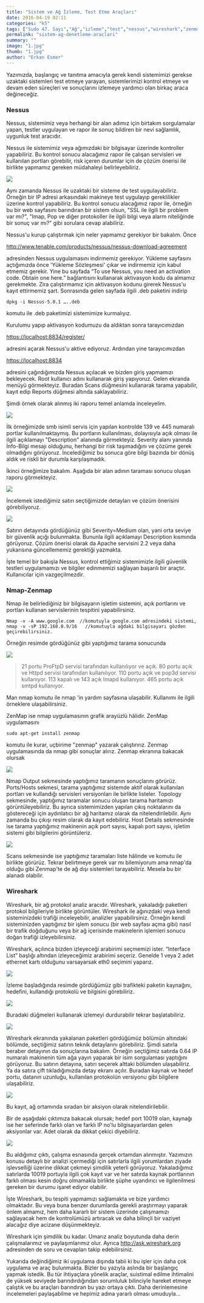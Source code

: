 ```yaml
---
title: "Sistem ve Ağ İzleme, Test Etme Araçları"
date: 2016-04-19 02:11
categories: "k5"
tags: ["Sudo 47. Sayı","Ağ","izleme","test","nessus","wireshark","zenmap","nmap"]
permalink: "sistem-ag-denetleme-araclari"
summary: ""
image: "1.jpg"
thumb: "1.jpg"
author: "Erkan Esmer"
---
```





Yazımızda, başlangıç ve tanıtma amacıyla gerek kendi sistemimizi gerekse uzaktaki sistemleri test etmeye yarayan, sistemlerimizi kontrol etmeye ve devam eden süreçleri ve sonuçlarını izlemeye yardımcı olan birkaç araca değineceğiz.

### Nessus

Nessus, sistemimiz veya herhangi bir alan adımız için birtakım sorgulamalar yapan, testler uygulayan ve rapor ile sonuç bildiren bir nevi sağlamlık, uygunluk test aracıdır.

Nessus ile sistemimiz veya ağımızdaki bir bilgisayar üzerinde kontroller yapabiliriz. Bu kontrol sonucu alacağımız rapor ile çalışan servisleri ve kullanılan portları görebilir, risk içeren durumlar için de çözüm önerisi ile birlikte yapmamız gereken müdahaleyi belirleyebiliriz.

![](images/post/sistem-ag-denetleme-araclari/Nessus-1.jpg)

Aynı zamanda Nessus ile uzaktaki bir sisteme de test uygulayabiliriz. Örneğin bir IP adresi arkasındaki makineye test uygulayıp gereklilikler üzerine kontrol yapabiliriz. Bu kontrol sonucu alacağımız rapor ile, örneğin bu bir web sayfasını barındıran bir sistem olsun, "SSL ile ilgili bir problem var mı?", "Imap, Pop ve diğer protokoller ile ilgili bilgi veya alarm niteliğinde bir sonuç var mı?" gibi sorulara cevap alabiliriz.

Nessus'u kurup çalıştırmak için neler yapmamız gerekiyor bir bakalım. Önce

<http://www.tenable.com/products/nessus/nessus-download-agreement>

adresinden Nessus uygulamasını indirmemiz gerekiyor. Yükleme sayfasını açtığımızda önce 'Yükleme Sözleşmesi' çıkar ve indirmemiz için kabul etmemiz gerekir. Yine bu sayfada “To use Nessus, you need an activation code. Obtain one here.” bağlantısını kullanarak aktivasyon kodu da almamız gerekmekte. Zira çalıştırmamız için aktivasyon kodunu girerek Nessus'u kayıt ettirmemiz şart. Sonrasında gelen sayfada ilgili .deb paketini indirip

```
dpkg -i Nessus-5.0.1 …..deb
```

komutu ile .deb paketimizi sistemimize kurmalıyız.

Kurulumu yapıp aktivasyon kodumuzu da aldıktan sonra tarayıcımızdan


<https://localhost:8834/register/>

adresini açarak Nessus'u aktive ediyoruz. Ardından yine tarayıcımızdan

<https://localhost:8834>

adresini çağırdığımızda Nessus açılacak ve bizden giriş yapmamızı bekleyecek. Root kullanıcı adını kullanarak giriş yapıyoruz. Gelen ekranda menüyü görmekteyiz. Buradan Scans düğmesini kullanarak tarama yapabilir, kayıt edip Reports düğmesi altında saklayabiliriz.

Şimdi örnek olarak alınmış iki raporu temel anlamda inceleyelim.

![](images/post/sistem-ag-denetleme-araclari/nessus-2.jpg)

İlk örneğimizde smb isimli servis için yapılan kontrolde 139 ve 445 numaralı portlar kullanılmaktaymış. Bu portların kullanılması, dolayısıyla açık olması ile ilgili açıklamayı "Description" alanında görmekteyiz. Severity alanı yanında İnfo-Bilgi mesajı olduğunu, herhangi bir risk taşımadığını ve çözüme gerek olmadığını görüyoruz. İncelediğimiz bu sonuca göre bilgi bazında bir dönüş aldık ve riskli bir durumla karşılaşmadık.

İkinci örneğimize bakalım. Aşağıda bir alan adının taraması sonucu oluşan raporu görmekteyiz.

![](images/post/sistem-ag-denetleme-araclari/nessus-3.jpg)

İncelemek istediğimiz satırı seçtiğimizde detayları ve çözüm önerisini görebiliyoruz.

![](images/post/sistem-ag-denetleme-araclari/nessus-4.jpg)

Satırın detayında gördüğünüz gibi Severity=Medium olan, yani orta seviye bir güvenlik açığı bulunmakta. Bununla ilgili açıklamayı Description kısmında görüyoruz. Çözüm önerisi olarak da Apache servisini 2.2 veya daha yukarısına güncellememiz gerektiği yazmakta.

İşte temel bir bakışla Nessus, kontrol ettiğimiz sistemimizle ilgili güvenlik testleri uygulamamızı ve bilgiler edinmemizi sağlayan başarılı bir araçtır. Kullanıcılar için vazgeçilmezdir.

### Nmap-Zenmap

Nmap ile belirlediğiniz bir bilgisayarın işletim sistemini, açık portlarını ve portları kullanan servislerinin tespitini yapabilirsiniz.

```
Nmap -v -A www.google.com  //komutuyla google.com adresindeki sistemi,
nmap -v -sP 192.168.0.9/16   //komutuyla ağdaki bilgisayarı gözden geçirebilirsiniz.
```

Örneğin resimde gördüğünüz gibi yaptığımız tarama sonucunda

![](images/post/sistem-ag-denetleme-araclari/nmap-1.jpg)

>21 portu ProFtpD servisi tarafından kullanılıyor ve açık.
80 portu açık ve Httpd servisi tarafından kullanılıyor.
110 portu açık ve pop3d servisi kullanıyor.
113 kapalı ve 143 açık Imapd kullanıyor.
465 portu açık smtpd kullanıyor.

Man nmap komutu ile nmap 'in yardım sayfasına ulaşabilir. Kullanımı ile ilgili örneklere ulaşabilirsiniz.

ZenMap ise nmap uygulamasının grafik arayüzlü hâlidir. ZenMap uygulamasını

```
sudo apt-get install zenmap
```

komutu ile kurar, uçbirime "zenmap" yazarak çalıştırırız. Zenmap uygulamasında da nmap gibi sonuçlar alırız. Zenmap ekranına bakacak olursak

![](images/post/sistem-ag-denetleme-araclari/zenmap-1.jpg)

Nmap Output sekmesinde yaptığımız taramanın sonuçlarını görürüz.
Ports/Hosts sekmesi, tarama yaptığımız sistemde aktif olarak kullanılan portları ve kullandığı servisleri versiyonları ile birlikte listeler.
Topology sekmesinde, yaptığımız taramalar sonucu oluşan tarama haritamızı görüntüleyebiliriz. Bu ayrıca sistemimizden yapılan çıkış noktalarını da göstereceği için aydınlatıcı bir ağ haritamız olarak da nitelendirilebilir. Aynı zamanda bu çıkışı resim olarak da kayıt edebiliriz.
Host Details sekmesinde ise tarama yaptığımız makinenin açık port sayısı, kapalı port sayısı, işletim sistemi gibi bilgilerini görüntüleriz.

![](images/post/sistem-ag-denetleme-araclari/zenmap-2.jpg)

Scans sekmesinde ise yaptığımız taramaları liste hâlinde ve komutu ile birlikte görürüz. Tekrar belirtmeye gerek var mı bilemiyorum ama nmap'da olduğu gibi Zenmap'te de ağ dışı sistemleri tarayabiliriz. Mesela bu bir alanadı olabilir.

### Wireshark

Wireshark, bir ağ protokol analiz aracıdır. Wireshark, yakaladığı paketleri protokol bilgileriyle birlikte görüntüler. Wireshark ile ağınızdaki veya kendi sisteminizdeki trafiği inceleyebilir, analizler yapabilirsiniz. Örneğin kendi sisteminizden yaptığınız bir işlem sonucu (bir web sayfası açma gibi) nasıl bir trafik doğduğunu veya bir ağ içerisinde makinelerin işlemleri sonucu doğan trafiği izleyebilirsiniz.

Wireshark, açılınca bizden izleyeceği arabirimi seçmemizi ister. “Interface List” başlığı altından izleyeceğimiz arabirimi seçeriz. Genelde 1 veya 2 adet ethernet kartı olduğunu varsayarsak eth0 seçimini yaparız.

![](images/post/sistem-ag-denetleme-araclari/wireshark-1.jpg)

İzleme başladığında resimde gördüğümüz gibi trafikteki paketin kaynağını, hedefini, kullandığı protokolü ve bilgisini görebiliriz.

![](images/post/sistem-ag-denetleme-araclari/wireshark-2.jpg)

Buradaki düğmeleri kullanarak izlemeyi durdurabilir tekrar başlatabiliriz.

![](images/post/sistem-ag-denetleme-araclari/wireshark-3.jpg)

Wireshark ekranında yakalanan paketleri gördüğümüz bölümün altındaki bölümde, seçtiğimiz satırın teknik detaylarını görebiliriz. Şimdi satırla beraber detayının da sonuçlarına bakalım. Örneğin seçtiğimiz satırda 0.64 IP numaralı makinenin tüm ağa yayın yaparak bir isim sorgulaması yaptığını görüyoruz. Bu satırın detayına, satırı seçerek alttaki bölümden ulaşabiliriz. Ya da satıra çift tıkladığımızda detay ekranı açılır. Buradan kaynak ve hedef portu, datanın uzunluğu, kullanılan protokolün versiyonu gibi bilgilere ulaşabiliriz.

![](images/post/sistem-ag-denetleme-araclari/wireshark-4.jpg)

Bu kayıt, ağ ortamında sıradan bir aksiyon olarak nitelendirilebilir.

Bir de aşağıdaki çıktımıza bakacak olursak; hedef port 10019 olan, kaynağı ise her seferinde farklı olan ve farklı IP no'lu bilgisayarlardan gelen aksiyonlar var. Adet olarak da dikkat çekici diyebiliriz.

![](images/post/sistem-ag-denetleme-araclari/wireshark-5.jpg)

Bu aldığımız çıktı, çalışma esnasında gerçek ortamdan alınmıştır. Yazımızın konusu detaylı bir analizi içermediği için satırlarla ilgili yorumlardan ziyade işlevselliği üzerine dikkat çekmeyi şimdilik yeterli görüyoruz. Yakaladığımız satırlarda 10019 portuyla ilgili çok kayıt var ve her satırda kaynak portlarının farklı olması kesin doğru olmamakla birlikte şüphe uyandırıcı ve ilgilenilmesi gereken bir durumu işaret ediyor olabilir.

İşte Wireshark, bu tespiti yapmamızı sağlamakta ve bize yardımcı olmaktadır. Bu veya buna benzer durumlarda gerekli araştırmayı yaparak önlem almamız, hem daha kararlı bir sistem üzerinde çalışmamızı sağlayacak hem de kontrolümüzü artıracak ve daha bilinçli bir vaziyet alacağız diye acizane düşünmekteyiz.

Wireshark için şimdilik bu kadar. Umarız analiz boyutunda daha derin çalışmalarımız ve paylaşımlarımız olur. Ayrıca <http://ask.wireshark.org> adresinden de soru ve cevapları takip edebilirsiniz.

Yukarıda değindiğimiz iki uygulama dışında tabii ki bu işler için daha çok uygulama ve araç bulunmakta. Bizler bu yazıyla aslında bir başlangıç yapmak istedik. Bu tür ihtiyaçlara yönelik araçlar, suistimal edilme ihtimalini de yüksek seviyede barındırdığından sorumluluk bilinciyle hareket etmeye çalıştık ve bu araçları barındıran bu yazı ortaya çıktı. Daha derinlemesine incelemeleri paylaşabilme ve hepimiz adına yararlı olması umuduyla...
